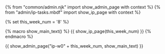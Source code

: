 {% from "common/admin.njk" import show_admin_page with context %}
{% from "admin/ip-tasks.mbdf" import show_ip_page  with context %}

{% set this_week_num = '8' %}

{% macro show_main_text() %}
{{ show_ip_page(this_week_num) }}
{% endmacro %}

{{ show_admin_page("ip-w0" + this_week_num, show_main_text) }}

